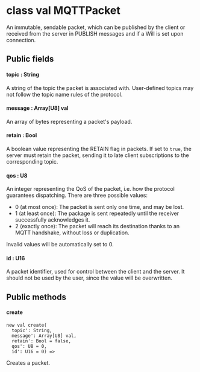 # class val MQTTPacket

An immutable, sendable packet, which can be published by the client or received from the server in PUBLISH messages and if a Will is set upon connection.

## Public fields

#### topic : String

A string of the topic the packet is associated with. User-defined topics may not follow the topic name rules of the protocol.

#### message : Array\[U8\] val

An array of bytes representing a packet's payload.

#### retain : Bool

A boolean value representing the RETAIN flag in packets. If set to `true`, the server must retain the packet, sending it to late client subscriptions to the corresponding topic.

#### qos : U8

An integer representing the QoS of the packet, i.e. how the protocol guarantees dispatching. There are three possible values:

* 0 \(at most once\): The packet is sent only one time, and may be lost.
* 1 \(at least once\): The package is sent repeatedly until the receiver successfully acknowledges it.
* 2 \(exactly once\): The packet will reach its destination thanks to an MQTT handshake, without loss or duplication.

Invalid values will be automatically set to 0.

#### id : U16

A packet identifier, used for control between the client and the server. It should not be used by the user, since the value will be overwritten.

## Public methods

#### create

```pony
new val create(
  topic': String,
  message': Array[U8] val,
  retain': Bool = false,
  qos': U8 = 0,
  id': U16 = 0) =>
```

Creates a packet.

